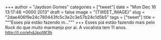 
+++
author = "Jaydson Gomes"
categories = ["tweet"]
date = "Mon Dec 16 13:17:48 +0000 2013"
draft = false
image = "{TWEET_IMAGE}"
slug = "2dae406f9e24c780443fc5c3e2c3e57b24c1d5b5"
tags = ["tweet"]
title = """Esses piá estão fazendo m..."""
+++
Esses piá estão fazendo mais pelo Rock do que muito marmanjo por ai. A vocalista tem 11 anos. http://t.co/ehdJpolW3h
